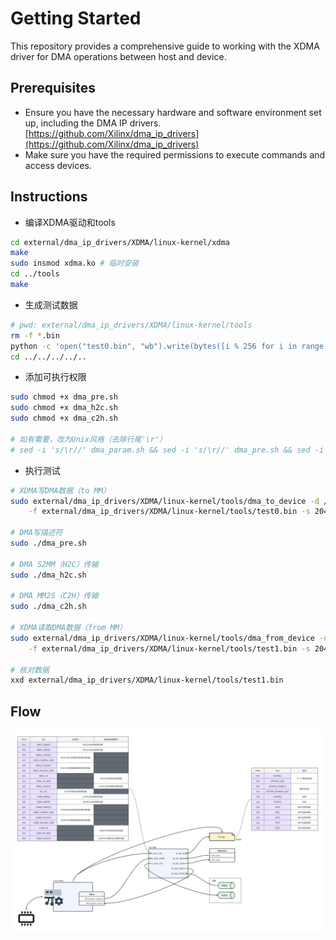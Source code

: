 # Getting Started

This repository provides a comprehensive guide to working with the XDMA driver for DMA operations between host and device.

## Prerequisites

  * Ensure you have the necessary hardware and software environment set up, including the DMA IP drivers. [https://github.com/Xilinx/dma_ip_drivers](https://github.com/Xilinx/dma_ip_drivers)
  * Make sure you have the required permissions to execute commands and access devices.

## Instructions

- 编译XDMA驱动和tools
``` bash
cd external/dma_ip_drivers/XDMA/linux-kernel/xdma
make
sudo insmod xdma.ko # 临时安装
cd ../tools
make
```

- 生成测试数据
``` bash
# pwd: external/dma_ip_drivers/XDMA/linux-kernel/tools
rm -f *.bin
python -c 'open("test0.bin", "wb").write(bytes([i % 256 for i in range(2048)]))'
cd ../../../../..
```

- 添加可执行权限
``` bash
sudo chmod +x dma_pre.sh
sudo chmod +x dma_h2c.sh
sudo chmod +x dma_c2h.sh

# 如有需要，改为Unix风格（去除行尾'\r'）
# sed -i 's/\r//' dma_param.sh && sed -i 's/\r//' dma_pre.sh && sed -i 's/\r//' dma_h2c.sh && sed -i 's/\r//' dma_c2h.sh
```

- 执行测试
``` bash
# XDMA写DMA数据（to MM）
sudo external/dma_ip_drivers/XDMA/linux-kernel/tools/dma_to_device -d /dev/xdma0_h2c_0 \
    -f external/dma_ip_drivers/XDMA/linux-kernel/tools/test0.bin -s 2048 -a 0 -c 1

# DMA写描述符
sudo ./dma_pre.sh

# DMA S2MM（H2C）传输
sudo ./dma_h2c.sh

# DMA MM2S（C2H）传输
sudo ./dma_c2h.sh

# XDMA读取DMA数据（from MM）
sudo external/dma_ip_drivers/XDMA/linux-kernel/tools/dma_from_device -d /dev/xdma0_c2h_0 \
    -f external/dma_ip_drivers/XDMA/linux-kernel/tools/test1.bin -s 2048 -a 0 -c 1

# 核对数据
xxd external/dma_ip_drivers/XDMA/linux-kernel/tools/test1.bin
```

## Flow
<a href="fig/flow.png"><img width=900 src="fig/flow.png"/></a>
